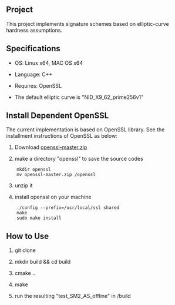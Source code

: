 ## Project

This project implements signature schemes based on elliptic-curve hardness assumptions. 

## Specifications

- OS: Linux x64, MAC OS x64

- Language: C++

- Requires: OpenSSL

- The default elliptic curve is "NID_X9_62_prime256v1"

## Install Dependent OpenSSL

The current implementation is based on OpenSSL library. See the installment instructions of OpenSSL as below:  

1. Download [openssl-master.zip](https://github.com/openssl/openssl.git)

2. make a directory "openssl" to save the source codes

```
    mkdir openssl
    mv openssl-master.zip /openssl
```

3. unzip it

4. install openssl on your machine

```
    ./config --prefix=/usr/local/ssl shared
    make 
    sudo make install
```

## How to Use

1. git clone 

2. mkdir build && cd build

3. cmake ..

4. make 

5. run the resulting "test_SM2_AS_offline" in /build

